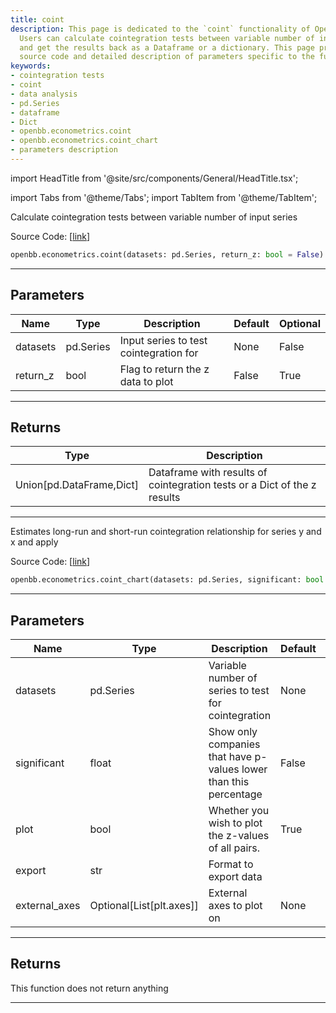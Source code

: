 ```yaml
---
title: coint
description: This page is dedicated to the `coint` functionality of OpenBB Terminal.
  Users can calculate cointegration tests between variable number of input series,
  and get the results back as a Dataframe or a dictionary. This page provides the
  source code and detailed description of parameters specific to the function.
keywords:
- cointegration tests
- coint
- data analysis
- pd.Series
- dataframe
- Dict
- openbb.econometrics.coint
- openbb.econometrics.coint_chart
- parameters description
---
```


import HeadTitle from '@site/src/components/General/HeadTitle.tsx';

<HeadTitle title="econometrics.coint - Reference | OpenBB SDK Docs" />

import Tabs from '@theme/Tabs';
import TabItem from '@theme/TabItem';

<Tabs>
<TabItem value="model" label="Model" default>

Calculate cointegration tests between variable number of input series

Source Code: [[link](https://github.com/OpenBB-finance/OpenBB/tree/main/openbb_terminal/econometrics/econometrics_model.py#L249)]

```python
openbb.econometrics.coint(datasets: pd.Series, return_z: bool = False)
```

---

## Parameters

| Name | Type | Description | Default | Optional |
| ---- | ---- | ----------- | ------- | -------- |
| datasets | pd.Series | Input series to test cointegration for | None | False |
| return_z | bool | Flag to return the z data to plot | False | True |


---

## Returns

| Type | Description |
| ---- | ----------- |
| Union[pd.DataFrame,Dict] | Dataframe with results of cointegration tests or a Dict of the z results |
---

</TabItem>
<TabItem value="view" label="Chart">

Estimates long-run and short-run cointegration relationship for series y and x and apply

Source Code: [[link](https://github.com/OpenBB-finance/OpenBB/tree/main/openbb_terminal/econometrics/econometrics_view.py#L314)]

```python
openbb.econometrics.coint_chart(datasets: pd.Series, significant: bool = False, plot: bool = True, export: str = "", external_axes: Optional[List[axes]] = None)
```

---

## Parameters

| Name | Type | Description | Default | Optional |
| ---- | ---- | ----------- | ------- | -------- |
| datasets | pd.Series | Variable number of series to test for cointegration | None | False |
| significant | float | Show only companies that have p-values lower than this percentage | False | True |
| plot | bool | Whether you wish to plot the z-values of all pairs. | True | True |
| export | str | Format to export data |  | True |
| external_axes | Optional[List[plt.axes]] | External axes to plot on | None | True |


---

## Returns

This function does not return anything

---

</TabItem>
</Tabs>
